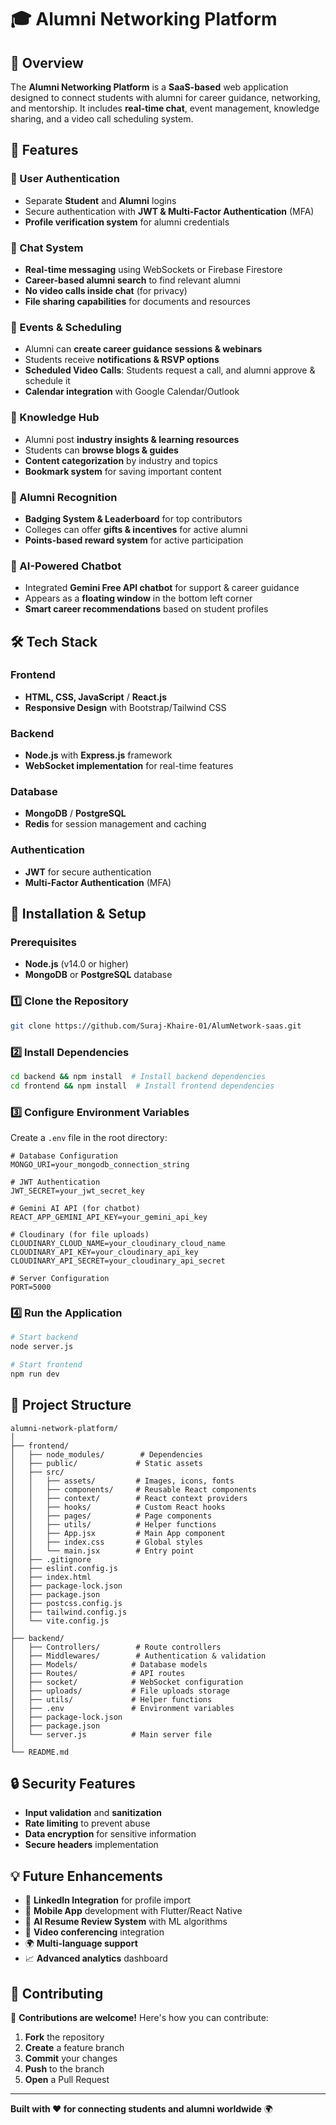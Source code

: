 # 🎓 Alumni Networking Platform
## 📌 Overview
The **Alumni Networking Platform** is a **SaaS-based** web application designed to connect students with alumni for career guidance, networking, and mentorship. It includes **real-time chat**, event management, knowledge sharing, and a video call scheduling system.

## 🚀 Features
### 🔹 User Authentication
- Separate **Student** and **Alumni** logins
- Secure authentication with **JWT & Multi-Factor Authentication** (MFA)
- **Profile verification system** for alumni credentials

### 🔹 Chat System
- **Real-time messaging** using WebSockets or Firebase Firestore
- **Career-based alumni search** to find relevant alumni
- **No video calls inside chat** (for privacy)
- **File sharing capabilities** for documents and resources

### 🔹 Events & Scheduling
- Alumni can **create career guidance sessions & webinars**
- Students receive **notifications & RSVP options**
- **Scheduled Video Calls**: Students request a call, and alumni approve & schedule it
- **Calendar integration** with Google Calendar/Outlook

### 🔹 Knowledge Hub
- Alumni post **industry insights & learning resources**
- Students can **browse blogs & guides**
- **Content categorization** by industry and topics
- **Bookmark system** for saving important content

### 🔹 Alumni Recognition
- **Badging System & Leaderboard** for top contributors
- Colleges can offer **gifts & incentives** for active alumni
- **Points-based reward system** for active participation

### 🔹 AI-Powered Chatbot
- Integrated **Gemini Free API chatbot** for support & career guidance
- Appears as a **floating window** in the bottom left corner
- **Smart career recommendations** based on student profiles

## 🛠 Tech Stack
### Frontend
- **HTML, CSS, JavaScript** / **React.js**
- **Responsive Design** with Bootstrap/Tailwind CSS

### Backend
- **Node.js** with **Express.js** framework
- **WebSocket implementation** for real-time features

### Database
- **MongoDB** / **PostgreSQL**
- **Redis** for session management and caching

### Authentication
- **JWT** for secure authentication
- **Multi-Factor Authentication** (MFA)

## 🔧 Installation & Setup
### Prerequisites
- **Node.js** (v14.0 or higher)
- **MongoDB** or **PostgreSQL** database

### 1️⃣ Clone the Repository
```bash
git clone https://github.com/Suraj-Khaire-01/AlumNetwork-saas.git
```

### 2️⃣ Install Dependencies
```bash
cd backend && npm install  # Install backend dependencies
cd frontend && npm install  # Install frontend dependencies
```

### 3️⃣ Configure Environment Variables
Create a `.env` file in the root directory:
```env
# Database Configuration
MONGO_URI=your_mongodb_connection_string

# JWT Authentication
JWT_SECRET=your_jwt_secret_key

# Gemini AI API (for chatbot)
REACT_APP_GEMINI_API_KEY=your_gemini_api_key

# Cloudinary (for file uploads)
CLOUDINARY_CLOUD_NAME=your_cloudinary_cloud_name
CLOUDINARY_API_KEY=your_cloudinary_api_key
CLOUDINARY_API_SECRET=your_cloudinary_api_secret

# Server Configuration
PORT=5000
```

### 4️⃣ Run the Application
```bash
# Start backend
node server.js

# Start frontend
npm run dev
```

## 📂 Project Structure
```
alumni-network-platform/
│
├── frontend/
│   ├── node_modules/        # Dependencies
│   ├── public/             # Static assets
│   ├── src/
│   │   ├── assets/         # Images, icons, fonts
│   │   ├── components/     # Reusable React components
│   │   ├── context/        # React context providers
│   │   ├── hooks/          # Custom React hooks
│   │   ├── pages/          # Page components
│   │   ├── utils/          # Helper functions
│   │   ├── App.jsx         # Main App component
│   │   ├── index.css       # Global styles
│   │   └── main.jsx        # Entry point
│   ├── .gitignore
│   ├── eslint.config.js
│   ├── index.html
│   ├── package-lock.json
│   ├── package.json
│   ├── postcss.config.js
│   ├── tailwind.config.js
│   └── vite.config.js
│
├── backend/
│   ├── Controllers/        # Route controllers
│   ├── Middlewares/        # Authentication & validation
│   ├── Models/            # Database models
│   ├── Routes/            # API routes
│   ├── socket/            # WebSocket configuration
│   ├── uploads/           # File uploads storage
│   ├── utils/             # Helper functions
│   ├── .env               # Environment variables
│   ├── package-lock.json
│   ├── package.json
│   └── server.js          # Main server file
│
└── README.md
```

## 🔒 Security Features
- **Input validation** and **sanitization**
- **Rate limiting** to prevent abuse
- **Data encryption** for sensitive information
- **Secure headers** implementation

## 💡 Future Enhancements
- 🔗 **LinkedIn Integration** for profile import
- 📱 **Mobile App** development with Flutter/React Native
- 🤖 **AI Resume Review System** with ML algorithms
- 🎥 **Video conferencing** integration
- 🌍 **Multi-language support**
- 📈 **Advanced analytics** dashboard

## 🤝 Contributing
📢 **Contributions are welcome!** Here's how you can contribute:

1. **Fork** the repository
2. **Create** a feature branch
3. **Commit** your changes
4. **Push** to the branch
5. **Open** a Pull Request

---
**Built with ❤️ for connecting students and alumni worldwide** 🌍
